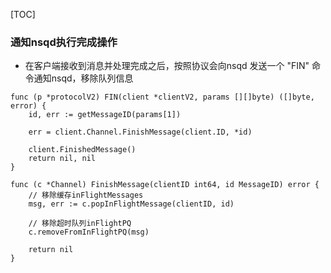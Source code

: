 [TOC]

### 通知nsqd执行完成操作
- 在客户端接收到消息并处理完成之后，按照协议会向nsqd 发送一个 "FIN" 命令通知nsqd，移除队列信息
```
func (p *protocolV2) FIN(client *clientV2, params [][]byte) ([]byte, error) {
	id, err := getMessageID(params[1])

	err = client.Channel.FinishMessage(client.ID, *id)

	client.FinishedMessage()
	return nil, nil
}

func (c *Channel) FinishMessage(clientID int64, id MessageID) error {
    // 移除缓存inFlightMessages
	msg, err := c.popInFlightMessage(clientID, id)
	
	// 移除超时队列inFlightPQ
	c.removeFromInFlightPQ(msg)
	
	return nil
}
```